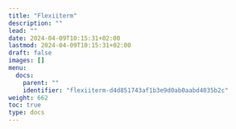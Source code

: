 ```yaml
---
title: "Flexiiterm"
description: ""
lead: ""
date: 2024-04-09T10:15:31+02:00
lastmod: 2024-04-09T10:15:31+02:00
draft: false
images: []
menu:
  docs:
    parent: ""
    identifier: "flexiiterm-d4d851743af1b3e9d0ab0aabd4035b2c"
weight: 662
toc: true
type: docs
---
```

